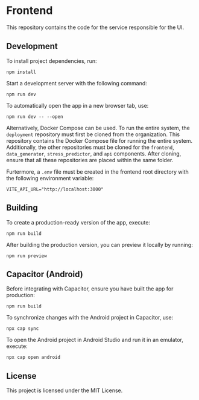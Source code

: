 # Frontend
This repository contains the code for the service responsible for the UI.

## Development
To install project dependencies, run:
```
npm install
```
Start a development server with the following command:
```
npm run dev
```
To automatically open the app in a new browser tab, use:
```
npm run dev -- --open
```

Alternatively, Docker Compose can be used. To run the entire system, the `deployment` repository must first be cloned from the organization. This repository contains the Docker Compose file for running the entire system. Additionally, the other repositories must be cloned for the `frontend`, `data_generator`, `stress_predictor`, and `api` components. After cloning, ensure that all these repositories are placed within the same folder.

Furtermore, a `.env` file must be created in the frontend root directory with the following environment variable:
```
VITE_API_URL="http://localhost:3000"
```

## Building
To create a production-ready version of the app, execute:
```
npm run build
```
After building the production version, you can preview it locally by running:
```
npm run preview
```

## Capacitor (Android)
Before integrating with Capacitor, ensure you have built the app for production:
```
npm run build
```
To synchronize changes with the Android project in Capacitor, use:
```
npx cap sync
```
To open the Android project in Android Studio and run it in an emulator, execute:
```
npx cap open android
```

## License
This project is licensed under the MIT License.